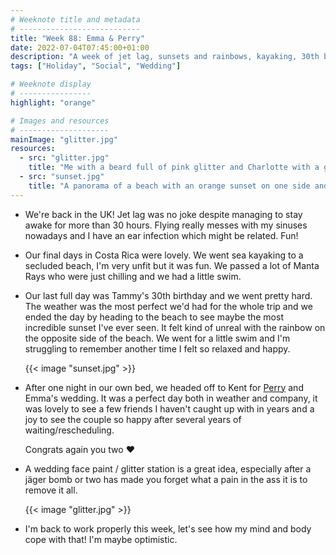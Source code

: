```yaml
---
# Weeknote title and metadata
# ---------------------------
title: "Week 88: Emma & Perry"
date: 2022-07-04T07:45:00+01:00
description: "A week of jet lag, sunsets and rainbows, kayaking, 30th birthdays, jäger bombs, happy couples, glitter beards, and returning to work."
tags: ["Holiday", "Social", "Wedding"]

# Weeknote display
# ----------------
highlight: "orange"

# Images and resources
# --------------------
mainImage: "glitter.jpg"
resources:
  - src: "glitter.jpg"
    title: "Me with a beard full of pink glitter and Charlotte with a glittery flower painted on her face"
  - src: "sunset.jpg"
    title: "A panorama of a beach with an orange sunset on one side and a large rainbow on the other"
---
```


  * We're back in the UK! Jet lag was no joke despite managing to stay awake for more than 30 hours. Flying really messes with my sinuses nowadays and I have an ear infection which might be related. Fun!

  * Our final days in Costa Rica were lovely. We went sea kayaking to a secluded beach, I'm very unfit but it was fun. We passed a lot of Manta Rays who were just chilling and we had a little swim.
  
  * Our last full day was Tammy's 30th birthday and we went pretty hard. The weather was the most perfect we'd had for the whole trip and we ended the day by heading to the beach to see maybe the most incredible sunset I've ever seen. It felt kind of unreal with the rainbow on the opposite side of the beach. We went for a little swim and I'm struggling to remember another time I felt so relaxed and happy.

    {{< image "sunset.jpg" >}}

  * After one night in our own bed, we headed off to Kent for [Perry](https://www.perryharlock.co.uk/) and Emma's wedding. It was a perfect day both in weather and company, it was lovely to see a few friends I haven't caught up with in years and a joy to see the couple so happy after several years of waiting/rescheduling.

    Congrats again you two :heart:

  * A wedding face paint / glitter station is a great idea, especially after a jäger bomb or two has made you forget what a pain in the ass it is to remove it all.

    {{< image "glitter.jpg" >}}

  * I'm back to work properly this week, let's see how my mind and body cope with that! I'm maybe optimistic.
